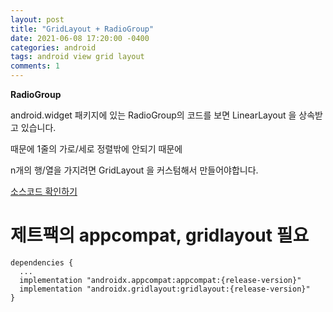 ```yaml
---
layout: post
title: "GridLayout + RadioGroup"
date: 2021-06-08 17:20:00 -0400
categories: android
tags: android view grid layout
comments: 1
---
```


**RadioGroup**


android.widget 패키지에 있는
RadioGroup의 코드를 보면 LinearLayout 을 상속받고 있습니다.

때문에 1줄의 가로/세로 정렬밖에 안되기 때문에

n개의 행/열을 가지려면 GridLayout 을 커스텀해서 만들어야합니다.

[소스코드 확인하기][git]

# 제트팩의 appcompat, gridlayout 필요
```
dependencies {
  ...
  implementation "androidx.appcompat:appcompat:{release-version}"
  implementation "androidx.gridlayout:gridlayout:{release-version}"
}
``` 


[git]: https://github.com/sun5066/android-grid-radio-group